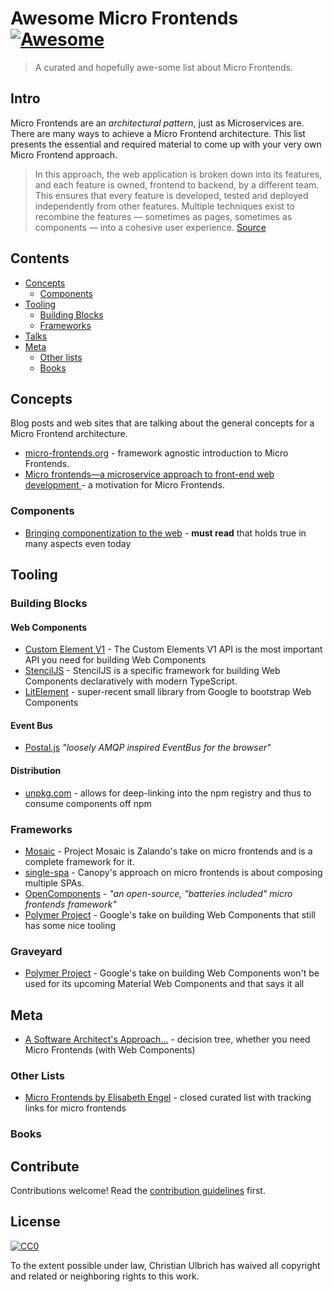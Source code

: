 # Awesome Micro Frontends [![Awesome](https://awesome.re/badge.svg)](https://awesome.re)

> A curated and hopefully awe-some list about Micro Frontends.

## Intro
Micro Frontends are an _architectural pattern_, just as Microservices are. There are many ways to achieve a Micro Frontend architecture. This list presents the essential and required material to come up with your very own Micro Frontend approach.

> In this approach, the web application is broken down into its features, and each feature is owned, frontend to backend, by a different team. This ensures that every feature is developed, tested and deployed independently from other features. Multiple techniques exist to recombine the features — sometimes as pages, sometimes as components — into a cohesive user experience. [Source](https://www.thoughtworks.com/radar/techniques/micro-frontends)

## Contents

- [Concepts](#concepts)
    - [Components](#components)
- [Tooling](#tooling)
    - [Building Blocks](#building-blocks)
    - [Frameworks](#tooling)
- [Talks](#talks)
- [Meta](#meta)
    - [Other lists](#other-lists)
    - [Books](#books)

## Concepts

Blog posts and web sites that are talking about the general concepts for a Micro Frontend architecture.

- [micro-frontends.org](https://micro-frontends.org/) - framework agnostic introduction to Micro Frontends.
- [Micro frontends—a microservice approach to front-end web development
](https://medium.com/@tomsoderlund/micro-frontends-a-microservice-approach-to-front-end-web-development-f325ebdadc16) - a motivation for Micro Frontends.

### Components
- [Bringing componentization to the web](https://blogs.windows.com/msedgedev/2015/07/14/bringing-componentization-to-the-web-an-overview-of-web-components/) - **must read** that holds true in many aspects even today



## Tooling

### Building Blocks
#### Web Components
- [Custom Element V1](https://developers.google.com/web/fundamentals/web-components/customelements) - The Custom Elements V1 API is the most important API you need for building Web Components
- [StencilJS](https://stenciljs.com/) - StencilJS is a specific framework for building Web Components declaratively with modern TypeScript.
- [LitElement](https://github.com/Polymer/lit-element/) - super-recent small library from Google to bootstrap Web Components

#### Event Bus
- [Postal.js](https://github.com/postaljs/postal.js) _"loosely AMQP inspired EventBus for the browser"_
#### Distribution
- [unpkg.com](https://unpkg.com) - allows for deep-linking into the npm registry and thus to consume components off npm

### Frameworks

- [Mosaic](https://www.mosaic9.org/) - Project Mosaic is Zalando's take on micro frontends and is a complete framework for it.
- [single-spa](https://single-spa.js.org/) - Canopy's approach on micro frontends is about composing multiple SPAs.
- [OpenComponents](https://opencomponents.github.io/) - _"an open-source, "batteries included" micro frontends framework"_
- [Polymer Project](https://www.polymer-project.org/) - Google's take on building Web Components that still has some nice tooling 

### Graveyard
- [Polymer Project](https://www.polymer-project.org/) - Google's take on building Web Components won't be used for its upcoming Material Web Components and that says it all

## Meta
- [A Software Architect's Approach...](https://www.softwarearchitekt.at/post/2017/12/28/a-software-architect-s-approach-towards-using-angular-and-spas-in-general-for-microservices-aka-microfrontends.aspx) - decision tree, whether you need Micro Frontends (with Web Components)

### Other Lists
- [Micro Frontends by Elisabeth Engel](https://micro-frontends.zeef.com/elisabeth.engel?ref=elisabeth.engel&share=ee53d51a914b4951ae5c94ece97642fc) - closed curated list with tracking links for micro frontends

### Books

## Contribute

Contributions welcome! Read the [contribution guidelines](contributing.md) first.


## License

[![CC0](http://mirrors.creativecommons.org/presskit/buttons/88x31/svg/cc-zero.svg)](http://creativecommons.org/publicdomain/zero/1.0)

To the extent possible under law, Christian Ulbrich has waived all copyright and
related or neighboring rights to this work.
